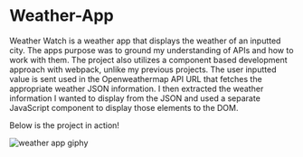 # Weather-App

Weather Watch is a weather app that displays the weather of an inputted city. 
The apps purpose was to ground my understanding of APIs and how to work with them.
The project also utilizes a component based development approach with webpack, unlike my previous projects. The user inputted value is sent used in the Openweathermap API URL that fetches the appropriate weather JSON information. I then extracted the weather information I wanted to display from the JSON and used a separate JavaScript component to display those elements to the DOM.

Below is the project in action!

![weather app giphy](https://user-images.githubusercontent.com/90656124/172436160-7037f5f6-3a19-4d74-9311-3d1844552a7e.gif)
